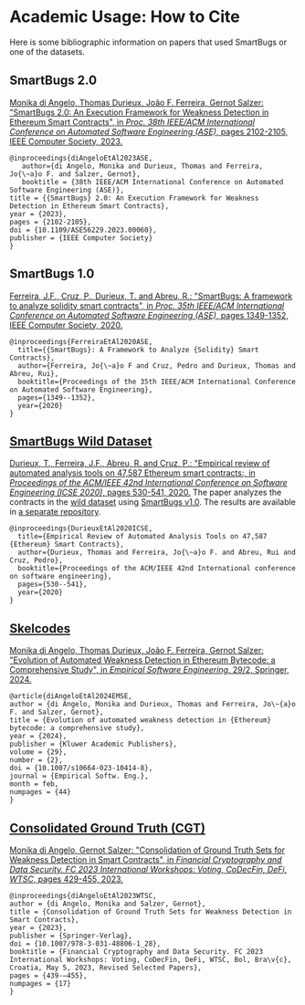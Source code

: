 # Academic Usage: How to Cite

Here is some bibliographic information on papers that used
SmartBugs or one of the datasets.

## SmartBugs 2.0

<a href="https://arxiv.org/pdf/2306.05057.pdf">Monika di Angelo, Thomas Durieux, João F. Ferreira, Gernot Salzer: "SmartBugs 2.0: An Execution Framework for Weakness Detection in Ethereum Smart Contracts", in *Proc. 38th IEEE/ACM International Conference on Automated Software Engineering (ASE)*, pages 2102-2105, IEEE Computer Society, 2023.</a>

```
@inproceedings{diAngeloEtAl2023ASE,
   author={di Angelo, Monika and Durieux, Thomas and Ferreira, Jo{\~a}o F. and Salzer, Gernot},
   booktitle = {38th IEEE/ACM International Conference on Automated Software Engineering (ASE)},
title = {{SmartBugs} 2.0: An Execution Framework for Weakness Detection in Ethereum Smart Contracts},
year = {2023},
pages = {2102-2105},
doi = {10.1109/ASE56229.2023.00060},
publisher = {IEEE Computer Society}
}
```

## SmartBugs 1.0

<a href="https://arxiv.org/abs/2007.04771">Ferreira, J.F., Cruz, P., Durieux, T. and Abreu, R.: "SmartBugs: A framework to analyze solidity smart contracts", in *Proc. 35th IEEE/ACM International Conference on Automated Software Engineering (ASE)*, pages 1349-1352, IEEE Computer Society, 2020.</a>
```
@inproceedings{FerreiraEtAl2020ASE,
  title={{SmartBugs}: A Framework to Analyze {Solidity} Smart Contracts},
  author={Ferreira, Jo{\~a}o F and Cruz, Pedro and Durieux, Thomas and Abreu, Rui},
  booktitle={Proceedings of the 35th IEEE/ACM International Conference on Automated Software Engineering},
  pages={1349--1352},
  year={2020}
}
```

## [SmartBugs Wild Dataset](https://github.com/smartbugs/smartbugs-wild)

  <a href="https://arxiv.org/abs/1910.10601">Durieux, T., Ferreira, J.F., Abreu, R. and Cruz, P.: "Empirical review of automated analysis tools on 47,587 Ethereum smart contracts:, in *Proceedings of the ACM/IEEE 42nd International Conference on Software Engineering (ICSE 2020)*, pages 530-541, 2020.</a>
The paper analyzes the contracts in the [wild
dataset](https://github.com/smartbugs/smartbugs-wild) using [SmartBugs
v1.0](https://github.com/smartbugs/smartbugs/releases/tag/v1.0.0). The
results are available in [a separate
repository](https://github.com/smartbugs/smartbugs-results).

```
@inproceedings{DurieuxEtAl2020ICSE,
  title={Empirical Review of Automated Analysis Tools on 47,587 {Ethereum} Smart Contracts},
  author={Durieux, Thomas and Ferreira, Jo{\~a}o F. and Abreu, Rui and Cruz, Pedro},
  booktitle={Proceedings of the ACM/IEEE 42nd International conference on software engineering},
  pages={530--541},
  year={2020}
}
```

## [Skelcodes](https://github.com/gsalzer/skelcodes)

  <a href="https://doi.org/10.1007/s10664-023-10414-8">Monika di Angelo, Thomas Durieux, João F. Ferreira, Gernot Salzer: "Evolution of Automated Weakness Detection in Ethereum Bytecode: a Comprehensive Study", in *Empirical Software Engineering*, 29/2, Springer, 2024.</a>
```
@article{diAngeloEtAl2024EMSE,
author = {di Angelo, Monika and Durieux, Thomas and Ferreira, Jo\~{a}o F. and Salzer, Gernot},
title = {Evolution of automated weakness detection in {Ethereum} bytecode: a comprehensive study},
year = {2024},
publisher = {Kluwer Academic Publishers},
volume = {29},
number = {2},
doi = {10.1007/s10664-023-10414-8},
journal = {Empirical Softw. Eng.},
month = feb,
numpages = {44}
}
```

## [Consolidated Ground Truth (CGT)](https://github.com/gsalzer/cgt)

  <a href="https://doi.org/10.1007/978-3-031-48806-1_28">Monika di Angelo, Gernot Salzer: "Consolidation of Ground Truth Sets for Weakness Detection in Smart Contracts", in *Financial Cryptography and Data Security. FC 2023 International Workshops: Voting, CoDecFin, DeFi, WTSC*, pages 429-455, 2023.</a>

```
@inproceedings{diAngeloEtAl2023WTSC,
author = {di Angelo, Monika and Salzer, Gernot},
title = {Consolidation of Ground Truth Sets for Weakness Detection in Smart Contracts},
year = {2023},
publisher = {Springer-Verlag},
doi = {10.1007/978-3-031-48806-1_28},
booktitle = {Financial Cryptography and Data Security. FC 2023 International Workshops: Voting, CoDecFin, DeFi, WTSC, Bol, Bra\v{c}, Croatia, May 5, 2023, Revised Selected Papers},
pages = {439-–455},
numpages = {17}
}
```
